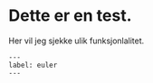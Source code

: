 # Dette er en test. 

Her vil jeg sjekke ulik funksjonlalitet. 

```{math} e^{i\pi} + 1 = 0
---
label: euler
---
```

